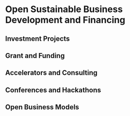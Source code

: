 # Open Sustainable Business Development and Financing

## Investment Projects

## Grant and Funding

## Accelerators and Consulting

## Conferences and Hackathons 

## Open Business Models 
